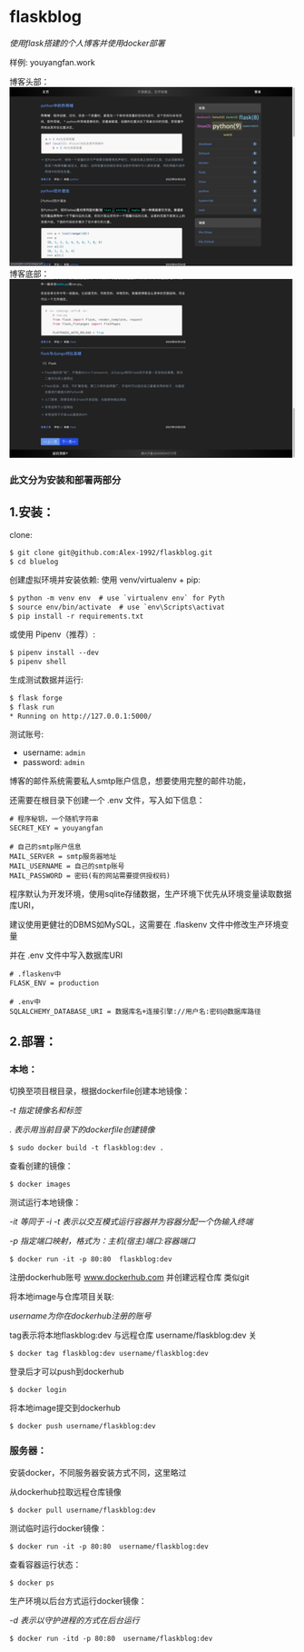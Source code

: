 # flaskblog
*使用flask搭建的个人博客并使用docker部署*

样例: youyangfan.work

博客头部：
![img.png](uploads/img.png)
博客底部：
![img_1.png](uploads/img_1.png)
### 此文分为安装和部署两部分
## 1.安装：
clone:
```
$ git clone git@github.com:Alex-1992/flaskblog.git
$ cd bluelog
```
创建虚拟环境并安装依赖:
使用 venv/virtualenv + pip:
```
$ python -m venv env  # use `virtualenv env` for Pyth
$ source env/bin/activate  # use `env\Scripts\activat
$ pip install -r requirements.txt
```
或使用 Pipenv（推荐）:
```
$ pipenv install --dev
$ pipenv shell
```
生成测试数据并运行:
```
$ flask forge
$ flask run
* Running on http://127.0.0.1:5000/
```
测试账号:
* username: `admin`
* password: `admin`

博客的邮件系统需要私人smtp账户信息，想要使用完整的邮件功能，

还需要在根目录下创建一个 .env 文件，写入如下信息：

```
# 程序秘钥，一个随机字符串
SECRET_KEY = youyangfan

# 自己的smtp账户信息
MAIL_SERVER = smtp服务器地址
MAIL_USERNAME = 自己的smtp账号
MAIL_PASSWORD = 密码(有的网站需要提供授权码)
```

程序默认为开发环境，使用sqlite存储数据，生产环境下优先从环境变量读取数据库URI，

建议使用更健壮的DBMS如MySQL，这需要在 .flaskenv 文件中修改生产环境变量

并在 .env 文件中写入数据库URI

```
# .flaskenv中
FLASK_ENV = production

# .env中
SQLALCHEMY_DATABASE_URI = 数据库名+连接引擎://用户名:密码@数据库路径
```
## 2.部署：
### 本地：
切换至项目根目录，根据dockerfile创建本地镜像：

*-t 指定镜像名和标签*
 
*. 表示用当前目录下的dockerfile创建镜像*
```
$ sudo docker build -t flaskblog:dev .
```
查看创建的镜像：
```
$ docker images 
```
测试运行本地镜像：
 
*-it 等同于 -i  -t 表示以交互模式运行容器并为容器分配一个伪输入终端*
 
*-p 指定端口映射，格式为：主机(宿主)端口:容器端口*
```
$ docker run -it -p 80:80  flaskblog:dev
```
注册dockerhub账号 www.dockerhub.com 并创建远程仓库 类似git
 
将本地image与仓库项目关联:
 
*username为你在dockerhub注册的账号*
 
tag表示将本地flaskblog:dev 与远程仓库 username/flaskblog:dev 关
```
$ docker tag flaskblog:dev username/flaskblog:dev
```
登录后才可以push到dockerhub
```
$ docker login
```
将本地image提交到dockerhub
```
$ docker push username/flaskblog:dev
```
### 服务器：
安装docker，不同服务器安装方式不同，这里略过
 
从dockerhub拉取远程仓库镜像
```
$ docker pull username/flaskblog:dev
```
测试临时运行docker镜像：
```
$ docker run -it -p 80:80  username/flaskblog:dev
```
查看容器运行状态：
```
$ docker ps
```
生产环境以后台方式运行docker镜像：
 
*-d 表示以守护进程的方式在后台运行*
```
$ docker run -itd -p 80:80  username/flaskblog:dev
```
